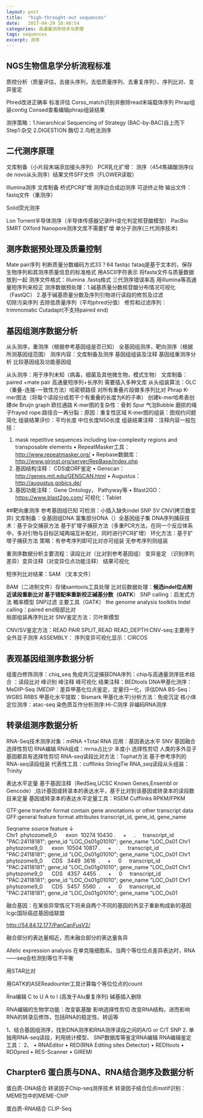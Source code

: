 ```yaml
---
layout: post
title:  "high-throught-out sequences"
date:   2017-04-29 10:48:54
categories: 高通量测序技术与原理
tags: sequences
excerpt: 测序
---
```


## NGS生物信息学分析流程标准
质控分析（质量评估，去接头序列，去低质量序列、去重复序列）、序列比对、变异鉴定


Phred改进正确率 标准评估
Corss_match识别并删除read末端载体序列
Phrap组装contig
Consed查看编辑phrap组装结果

测序策略：1.hierarchical Sequencing of Strategy (BAC-by-BAC)自上而下
Step1:杂交 2.DIGESTION 酶切 2.鸟枪法测序

## 二代测序原理
文库制备（小片段末端添加接头序列） PCR乳化扩增： 测序（454焦磷酸测序仪  de novo从头测序）结果文件SFF文件（FLOWER读取）

Illumina测序 文库制备 桥式PCR扩增 测序边合成边测序 可逆终止物 输出文件：fastq文件（重测序）

Solid荧光测序

Lon Torrent半导体测序（半导体传感器记录PH变化判定核苷酸模型）
PacBio SMRT   OXford Nanopore测序文库不需要扩增 单分子测序(三代测序技术)



## 测序数据预处理及质量控制

Mate pair序列 
判断质量分数编码方式33？64 fastqc  fataq是基于文本的，保存生物序列和其测序质量信息的标准格式 用ASCII字符表示 将fasta文件与质量数据放到一起
测序文件格式：illumina  .fastq格式
三代测序错误率高 用illumina等高通量短序列来校正
测序数据预处理：1.碱基质量分数核苷酸分布情况可视化 （FastQC） 2.基于碱基质量分数及序列引物进行读段的修剪及过滤  
切除污染序列 去除低质量序列（平均phred分值）
修剪和过滤序列：trimmomatic Cutadapt(不支持paired end)

## 基因组测序数据分析

从头测序，重测序（根据参考基因组是否已知）
全基因组测序，靶向测序（根据所测基因组范围）
测序内容：文库制备及测序 基因组组装及注释 基因组重测序分析 比较基因组及功能基因组

从头测序：用于序列未知（病毒，细菌及其他微生物，模式生物）
文库制备：paired +mate pair 高通量短序列+长序列
需要插入多种文库
从头组装算法：OLC（重叠-连接-一致性方法）哈密顿路径 对所有重叠片段做多序列比对
Phrap
K-mer图法（将每个读段分成若干个有重叠的长度为K的子串） 创建k-mer哈希表创建de Bruijn graph 欧拉通路
K-mer图的复杂性：骨刺 Spur 气泡Bubble 磨损的绳子frayed rope:路径合一再分裂：原因：重复性区域
K-mer图的组装：图规约问题 简化
组装结果评价：平均长度 中位长度N50长度 
组装结果注释：注释内容一般包括：
1. mask repetitive sequences including low-complexity regions and
transposable elements
• RepeatMasker工具： http://www.repeatmasker.org/
• Repbase数据库： http://www.girinst.org/server/RepBase/index.php
2. 基因结构注释： CDS或ORF鉴定
• Genscan： http://genes.mit.edu/GENSCAN.html
• Augustus： http://augustus.gobics.de/
3. 基因功能注释： Gene Ontology， Pathyway等
• Blast2GO： https://www.blast2go.com/ 
可视化：Tablet 


##靶向重测序
参考基因组已知 可检测：小插入缺失indel SNP SV CNV(拷贝数变异)
文库制备：全基因组DNA 富集部分DNA（）全基因组子集
DNA序列捕获技术：基于杂交捕获方法 基于扩增子捕获方法（多重PCR方法，在同一个反应体系中，多对引物与目标区域两端互补配对，同时进行PCR扩增）
环化方法：基于扩增子捕获方法
策略：有参考序列即可比对亦可组装 
      无参考序列则组装


重测序数据分析主要流程：读段比对（比对到参考基因组） 变异鉴定 （识别序列差异）变异注释（对变异位点功能注释） 结果可视化
                                                  

短序列比对结果：SAM （文本文件）

BAM（二进制文件）存储samtools工具处理
比对后数据处理：**候选indel位点附近读段重新比对
**基于错配率重新校正碱基分数（GATK****）
SNP calling：启发式方法 概率模型 SNP过滤
主要工具（GATK）  the genome analysis toolktis
Indel calling：paired end局部比对      
局部组装再序列比对
SNV鉴定方法：贝叶斯模型 

CNV/SV鉴定方法：READ PAIR
                SPLIT_READ
                READ_DEPTH:CNV-seq:主要用于全外显子测序
                ASSEMBLY：
序列变异可视化显示：CIRCOS

## 表观基因组测序数据分析

组蛋白修饰测序：chiq_seq 免疫共沉淀捕获DNA序列：chip与高通量测序技术结合 ：读段比对 峰识别 峰注释 峰可视化 结果注释：BEDtools
DNA甲基化测序：MeDIP-Seq (MEDIP：差异甲基化位点鉴定，定量归一化，评估DNA
BS-Seq：WGBS RRBS 甲基化水平提取：Bismark
甲基化水平)分析方法：免疫沉淀
核小体定位测序：atac-seq
染色质互作分析测序:Hi-C测序
非编码RNA测序

## 转录组测序数据分析
RNA-Seq技术测序对象：mRNA +Total RNA
应用：基因表达水平 SNV 基因融合 选择性剪切 RNA编辑
RNA组成：mrna占比少 丰度小
选择性剪切   人类的多外显子基因都具有选择性剪切
RNA-seq读段比对方法：Tophat方法
基于参考序列的RNA-seq读段组装
代表性工具：cufflinks  StringTie
RNA_seq读段从头组装：Trinity

表达水平定量
基于基因注释（RedSeq,UCSC Known Genes,Ensembl or Gencode）,估计基因或转录本的表达水平，基于比对到该基因或转录本的读段数目来定量
基因或转录本的表达水平定量工具：RSEM Cufflinks
RPKM/FPKM

GTF:gene transfer format contain gene annotations or other transcript data
GFF:general feature format 
attributes  transcript_id, gene_id, gene_name

Seqname      source     feature 
↓           
Chr1  phytozome9_0      exon  10274 10430 .     +     .     transcript_id "PAC:24118181"; gene_id "LOC_Os01g01010"; gene_name "LOC_Os01
Chr1  phytozome9_0      exon  10504 10817 .     +     .     transcript_id "PAC:24118181"; gene_id "LOC_Os01g01010"; gene_name "LOC_Os01
Chr1  phytozome9_0      CDS   3449  3616  .     +     0     transcript_id "PAC:24118181"; gene_id "LOC_Os01g01010"; gene_name "LOC_Os01
Chr1  phytozome9_0      CDS   4357  4455  .     +     0     transcript_id "PAC:24118181"; gene_id "LOC_Os01g01010"; gene_name "LOC_Os01
Chr1  phytozome9_0      CDS   5457  5560  .     +     0     transcript_id "PAC:24118181"; gene_id "LOC_Os01g01010"; gene_name "LOC_Os01

融合基因：在某些异常情况下将来自两个不同的基因的外显子重新构成新的基因
Icgc国际癌症基因组联盟 

http://54.84.12.177/PanCanFusV2/

融合部分的表达量相近，而未融合部分的表达量各异

Allelic expression analysis 
在单克隆细胞系，当两个等位位点差异表达时，RNA——seq会检测到等位不平衡


用STAR比对 

用GATK的ASEReadounter工具计算每个等位位点的count


Rna编辑
C to U  A to I (高发于Alu重复序列) 碱基插入删除

RNA编辑的生物学功能：改变氨基酸 影响选择性剪切 改变RNA结构，进而影响RNA的转录后修饰，包括RNA的稳定性、转运等

1、结合基因组测序，找到DNA测序和RNA测序读段之间的A/G or C/T SNP
2. 单独用RNA-seq读段，利用统计模型、 SNP数据库等鉴定RNA编辑 
RNA编辑鉴定工具：
2、
• RNAEditor
• RED(RNA Editing sites Detector)
• REDItools
• RDDpred
• RES-Scanner
• GIREMI 

## Charpter6 蛋白质与DNA、RNA结合测序及数据分析 
蛋白质-DNA结合
转录因子Chip-seq测序技术
转录因子结合位点motif识别：MEME包中的MEME-ChIP


蛋白质-RNA结合
CLIP-Seq



